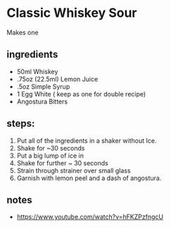 # Classic Whiskey Sour

Makes one

## ingredients 

- 50ml Whiskey
- .75oz (22.5ml) Lemon Juice
- .5oz Simple Syrup
- 1 Egg White ( keep as one for double recipe)
- Angostura Bitters

## steps:

1. Put all of the ingredients in a shaker without Ice.
2. Shake for ~30 seconds
3. Put a big lump of ice in
4. Shake for further ~ 30 seconds
5. Strain through strainer over small glass
6. Garnish with lemon peel and a dash of angostura.

## notes

* https://www.youtube.com/watch?v=hFKZPzfngcU
